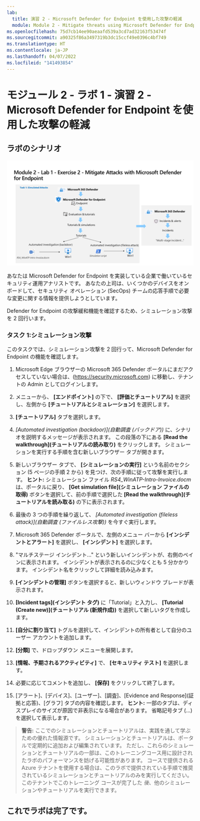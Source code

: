 ```yaml
---
lab:
  title: 演習 2 - Microsoft Defender for Endpoint を使用した攻撃の軽減
  module: Module 2 - Mitigate threats using Microsoft Defender for Endpoint
ms.openlocfilehash: 75d7cb14ee90aeaafd539a3cd7ad32163f53474f
ms.sourcegitcommit: a90325f86a3497319b3dc15ccf49e0396c4bf749
ms.translationtype: HT
ms.contentlocale: ja-JP
ms.lasthandoff: 04/07/2022
ms.locfileid: "141493854"
---
```

# <a name="module-2---lab-1---exercise-2---mitigate-attacks-with-microsoft-defender-for-endpoint"></a>モジュール 2 - ラボ 1 - 演習 2 - Microsoft Defender for Endpoint を使用した攻撃の軽減

## <a name="lab-scenario"></a>ラボのシナリオ

![ラボの概要。](../Media/SC-200-Lab_Diagrams_Mod2_L1_Ex2.png)

あなたは Microsoft Defender for Endpoint を実装している企業で働いているセキュリティ運用アナリストです。 あなたの上司は、いくつかのデバイスをオンボードして、セキュリティ オペレーション (SecOps) チームの応答手順で必要な変更に関する情報を提供しようとしています。

Defender for Endpoint の攻撃緩和機能を確認するため、シミュレーション攻撃を 2 回行います。


### <a name="task-1-simulated-attacks"></a>タスク 1:シミュレーション攻撃

このタスクでは、シミュレーション攻撃を 2 回行って、Microsoft Defender for Endpoint の機能を確認します。

1. Microsoft Edge ブラウザーの Microsoft 365 Defender ポータルにまだアクセスしていない場合は、(https://security.microsoft.com) に移動し、テナントの Admin としてログインします。

1. メニューから、 **[エンドポイント]** の下で、 **[評価とチュートリアル]** を選択し、左側から **[チュートリアルとシミュレーション]** を選択します。

1. **[チュートリアル]** タブを選択します。

1. *[Automated investigation (backdoor)]\(自動調査 (バックドア)\)* に、シナリオを説明するメッセージが表示されます。 この段落の下にある **[Read the walkthrough]\(チュートリアルの読み取り\)** をクリックします。 シミュレーションを実行する手順を含む新しいブラウザー タブが開きます。

1. 新しいブラウザー タブで、 **[シミュレーションの実行]** という名前のセクション (5 ページの手順 2 から) を見つけ、次の手順に従って攻撃を実行します。 **ヒント:** シミュレーション ファイル *RS4_WinATP-Intro-Invoice.docm* は、ポータルに戻り、 **[Get simulation file]\(シミュレーション ファイルの取得\)** ボタンを選択して、前の手順で選択した **[Read the walkthrough]\(チュートリアルを読み取る\)** の下に表示されます。 

1. 最後の 3 つの手順を繰り返して、 *[Automated investigation (fileless attack)]\(自動調査 (ファイルレス攻撃)\)* を今すぐ実行します。

1. Microsoft 365 Defender ポータルで、左側のメニュー バーから **[インシデントとアラート]** を選択し、 **[インシデント]** を選択します。

1. "マルチステージ インシデント..." という新しいインシデントが、右側のペインに表示されます。 インシデントが表示されるのに少なくとも 5 分かかります。 インシデント名をクリックして詳細を読み込みます。

1. **[インシデントの管理]** ボタンを選択すると、新しいウィンドウ ブレードが表示されます。 

1. **[Incident tags]\(インシデント タグ\)** に「Tutorial」と入力し、 **[Tutorial (Create new)]\(チュートリアル (新規作成)\)** を選択して新しいタグを作成します。 

1. **[自分に割り当て]** トグルを選択して、インシデントの所有者として自分のユーザー アカウントを追加します。 

1. **[分類]** で、ドロップダウン メニューを展開します。 

1. **[情報、予期されるアクティビティ]** で、 **[セキュリティ テスト]** を選択します。 

1. 必要に応じてコメントを追加し、 **[保存]** をクリックして終了します。

1. [アラート]、[デバイス]、[ユーザー]、[調査]、[Evidence and Response]\(証拠と応答\)、[グラフ] タブの内容を確認します。 **ヒント:** 一部のタブは、ディスプレイのサイズが原因で非表示になる場合があります。 省略記号タブ (...) を選択して表示します。

>**警告:** ここでのシミュレーションとチュートリアルは、実践を通して学ぶための優れた情報源です。  シミュレーションとチュートリアルは、ポータルで定期的に追加および編集されています。  ただし、これらのシミュレーションとチュートリアルの一部は、このトレーニングコース用に設計されたラボのパフォーマンスを妨げる可能性があります。  コースで提供される Azure テナントを使用する場合は、このラボで提供されている手順で推奨されているシミュレーションとチュートリアルのみを実行してください。  このテナントでこのトレーニング コースが完了した *後*、他のシミュレーションやチュートリアルを実行できます。

## <a name="you-have-completed-the-lab"></a>これでラボは完了です。
